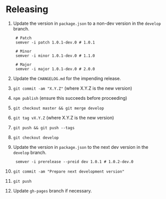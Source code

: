 # Releasing

1. Update the version in `package.json` to a non-dev version in the `develop`
   branch.

        # Patch
        semver -i patch 1.0.1-dev.0 # 1.0.1

        # Minor
        semver -i minor 1.0.1-dev.0 # 1.1.0

        # Major
        semver -i major 1.0.1-dev.0 # 2.0.0

2. Update the `CHANGELOG.md` for the impending release.
3. `git commit -am "X.Y.Z"` (where X.Y.Z is the new version)
4. `npm publish` (ensure this succeeds before proceeding)
5. `git checkout master && git merge develop`
6. `git tag vX.Y.Z` (where X.Y.Z is the new version)
7. `git push && git push --tags`
8. `git checkout develop`
9. Update the version in `package.json` to the next dev version in the
   `develop` branch.

        semver -i prerelease --preid dev 1.0.1 # 1.0.2-dev.0

10. `git commit -am "Prepare next development version"`
11. `git push`
12. Update `gh-pages` branch if necessary.
